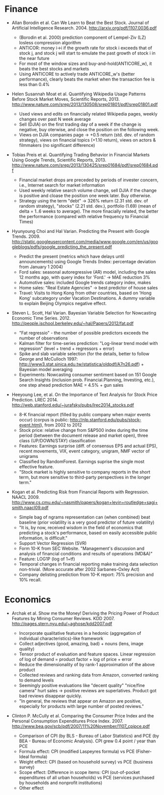 Finance
=======

* Allan Borodin et al. Can We Learn to Beat the Best Stock. Journal of Artificial Intelligence Research. 2004. http://arxiv.org/pdf/1107.0036.pdf
    - (Borodin et al. 2000) prediction component of Lempel-Ziv (LZ) losless compression algorithm
    - ANTICOR: money i->i if the growth rate for stock i exceeds that of stock j, and stock j will start to emulate the past growth of stock i in the near future
    - For most of the window sizes and buy-and-hold(ANTICORE_w), it beats the best stocks and markets
    - Using ANTICORE to actively trade ANTICORE_w's (better performance), clearly beats the market when the transaction fee is less than 0.4%


* Helen Susannah Moat et al. Quantifying Wikipedia Usage Patterns Before Stock Market Moves, Scientific Reports, 2013. http://www.nature.com/srep/2013/130508/srep01801/pdf/srep01801.pdf
    - Used views and edits on financially related Wikipedia pages, weekly changes over past N week average
    - Sell (DJIA) on the first trading day of a week if the change is negative, buy oterwise, and close the position on the following week.
    - Views on DJIA companies page -> +0.5 return (std. dev. of random strategy), views on financial topics (+1.10 return), views on actors & filmmakers (no significant difference)

* Tobias Preis et al. Quantifying Trading Behavior in Financial Markets Using Google Trends, Scientific Reports, 2013. http://www.nature.com/srep/2013/130425/srep01684/pdf/srep01684.pdf
    - Financial market drops are preceded by periods of invester concern, i.e., Internet search for market information
    - Used weekly relative search volume change, sell DJIA if the change is positive and cloase the position one week later. Buy otherwise.
    - Strategy using the term "debt" -> 326% return (2.31 std. dev. of random strategy), "stocks" (2.21 std. dev.), portfolio (1.69) (mean of delta = 1..6 weeks to average). The more finacially related, the better the performance (compared with relative frequency to Financial Times)

* Hyunyoung Choi and Hal Varian. Predicting the Present with Google Trends. 2009. http://static.googleusercontent.com/media/www.google.com/en/us/googleblogs/pdfs/google_predicting_the_present.pdf
    - Predict the present (metrics which have delays until announcements) using Google Trends (Index: percentage deviation from January 1 2004)
    - Ford sales: seasonal autoregressive (AR) model, including the sales 12 months ago, with query index for 'Ford.' -> MAE reduction 3%
    - Automotive sales: included Google trends category index, makes
    - Home sales: "Real Estate Agencies" -> best predictor of house sales
    - Travel: Visits to Hong Kong from other countries, based on 'Hong Kong' subcategory under Vacation Destinations. A dummy variable to explain Beijing Olympics negative effect.

* Steven L. Scott, Hal Varian. Bayesian Variable Selection for Nowcasting Economic Time Series. 2012. http://people.ischool.berkeley.edu/~hal/Papers/2012/fat.pdf
    - "Fat regressio" - the number of possible predictors exceeds the number of observations
    - Kalman filter for time-series prediction: "Log-linear trend model with regression" (level + trend + regressors + error)
    - Spike and slab variable selection (for the details, better to follow George and McCulloch 1997: http://www3.stat.sinica.edu.tw/statistica/oldpdf/A7n26.pdf) + Bayesian model averaging
    - Experiments: Nowcasting consumer sentiment based on 151 Google Search Insights (inclusion prob. Financial.Planning, Investing, etc.), one step ahead prediction MAE = 4.5% + gun sales

* Heeyoung Lee, et al. On the Importance of Text Analysis for Stock Price Prediction. LREC 2014. http://web.stanford.edu/~jurafsky/pubs/lrec2014_stocks.pdf
    - 8-K financial report (filled by public company when major events occur) (corpus is public: http://nlp.stanford.edu/pubs/stock-event.html), from 2002 to 2012
    - Stock price: relative change from S&P500 index during the time period (between the document release and market open), three class (UP/DOWN/STAY) classification
    - Features: Earnings surprise (diff. of consensus EPS and actual EPS), recent movements, VIX, event category, unigram, NMF vector of unigrams
    - Classified by RandomForest. Earnings suprise the single most effective feature.
    - "Stock market is highly sensitive to company reports in the short term, but more sensitive to third-party perspectives in the longer term."

* Kogan et al. Predicting Risk from Financial Reports with Regression. NAACL 2009. http://www.cs.cmu.edu/~nasmith/papers/kogan+levin+routledge+sagi+smith.naacl09.pdf
  - Simple bag of ngrams representation can (when combined) beat baseline (prior volatility is a very good predictor of future volatility)
  - "It is, by now, received wisdom in the field of economics that predicting a stock's performance, based on easily accessible public information, is difficult."
  - Support Vector Regression (SVR)
  - Form 10-K from SEC Website. "Management's discussion and analysis of financial conditions and results of operations (MD&A)"
  - Feature: LOG1P (log of 1+tf)
  - Temporal changes in financial reporting make training data selection non-trivial. (More accurate after 2002 Sarbanes-Oxley Act)
  - Company delisting prediction from 10-K report: 75% precision and 10% recall.

Economics
=========

* Archak et al. Show me the Money! Deriving the Pricing Power of Product Features by Mining Consumer Reviews. KDD 2007. http://pages.stern.nyu.edu/~aghose/kdd2007.pdf
  - Incorporate qualitative features in a hedonic (aggregation of individual characteristics)-like framework
  - Collect adjectives (good, amazing, bad) + nouns (lens, image quality)
  - Tensor product of evaluation and feature spaces. Linear regression of log of demand = product factor + log of price + error
  - Reduce the dimensionality of by rank-1 approximation of the above product
  - Collected reviews and ranking data from Amazon, converted ranking to demand levels
  - Seemingly positive evaluations like "decent quality" "nice/fine camera" hurt sales -> positive reviews are superlatives. Product got bad reviews disappear quickly.
  - "In general, the reviews that appear on Amazon are positive, especially for products with large number of posted reviews."

* Clinton P. McCully et al. Comparing the Consumer Price Index and the Personal Consumption Expenditures Price Index. 2007. http://www.bea.gov/scb/pdf/2007/11%20November/1107_cpipce.pdf
  - Comparison of CPI (by BLS - Bureau of Labor Statistics) and PCE (by BEA - Bureau of Economic Analysis). CPI grew 0.4 point / year than PCE
  - Formula effect: CPI (modified Laspeyres formula) vs PCE (Fisher-Ideal formula)
  - Weight effect: CPI (based on household survey) vs PCE (business survey)
  - Scope effect: Difference in scope items: CPI (out-of-pocket expenditures of all urban households) vs PCE (services purchased by households and nonprofit institutions)
  - Other effect
